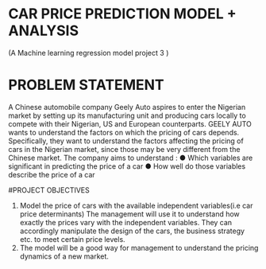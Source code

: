 # CAR PRICE PREDICTION MODEL + ANALYSIS 
(A Machine learning regression model project 3 )

# PROBLEM STATEMENT
A Chinese automobile company Geely Auto aspires to enter the Nigerian market by setting up its manufacturing unit and producing cars locally to compete with their Nigerian, US and European counterparts.
GEELY AUTO wants to understand the factors on which the pricing of cars depends. Specifically, they want to understand the factors affecting the pricing of cars in the Nigerian market, since those may be very different from the Chinese market.
The company aims to understand : ●	Which variables are significant in predicting the price of a car
                                 ●	How well do those variables describe the price of a car

#PROJECT OBJECTIVES
1. Model the price of cars with the available independent variables(i.e car price determinants)
          The management will use it to understand how exactly the prices vary with the independent variables. They can accordingly manipulate the design of the cars,             the business strategy etc. to meet certain price levels.
2. The model will be a good way for management to understand the pricing dynamics of a new market.
